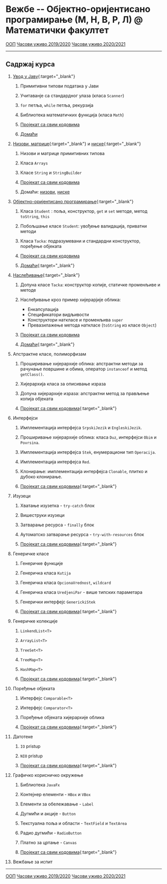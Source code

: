 # Вежбе -- Објектно-оријентисано програмирање (М, Н, В, Р, Л) @ Математички факултет

[ООП](../README.md) [Часови уживо 2019/2020](./casovi-uzivo/README.md) [Часови уживо 2020/2021](./casovi-uzivo/snimci-2020-2021.md)

---

## Садржај курса

1. [Увод у Јаву](./prezentacije/01.uvod.pdf){:target="_blank"}	
    1. 	Примитивни типови података у Јави
    
    2.	Учитаванје са стандардног улаза (класа `Scanner`)
    
    3. 	`for` петља, `while` петља, рекурзија
    
    4. 	Библиотека математичких функција (класа `Math`)
     	
    5.  [Пројекат са свим кодовима](./primeri-java/01.uvod.zip)
    
    6.  [Домаћи](./domaci/01.txt)


2. [Низови, матрице](./prezentacije/02.nizovi.matrice.pdf){:target="_blank"} и [нискe](./prezentacije/02.stringovi.pdf){:target="_blank"}
   1.  Низови и матрице примитивних типова
   
   2.  Класа `Arrays`
   
   3.  Класе `String` и `StringBuilder`
   
   4.  [Пројекат са свим кодовима](./primeri-java/02.nizovi.matrice.stringovi.zip)
   
   5.  Домаћи: [низови](./domaci/02_nizovi.txt), [ниске](./domaci/02_stringovi.pdf)

3. [Објектно-оријентисано програмирање](./prezentacije/03.oop.pdf){:target="_blank"}
   1. Класа `Student` : поља, конструктор, `get` и `set` методе, метод `toString`, `this`

   2. Побољшање класе `Student`: увођење валидација, приватни методи

   3. Класа `Tacka`: подразумевани и стандардни конструктор, поређење објеката
   
   4. [Пројекат са свим кодовима](./primeri-java/03.oop.zip)

   5. [Домаћи](./domaci/03_oop.pdf){:target="_blank"}


4. [Наслеђивање](./prezentacije/04.klase.nasledjivanje.pdf){:target="_blank"}

   1. Допуна класе `Tacka`: конструктор копије, статичке променљиве и методе

   2. Наслеђивање кроз пример хијерарјије облика:
      * Енкапсулација
      * Спецификатори видљивости 
      * Конструктори наткласе и променљива `super`
      * Превазилажење метода наткласе (`toString` из класе `Object`)

   3. [Пројекат са свим кодовима](./primeri-java/04.nasledjivanje.zip)

   4. [Домаћи](./domaci/04_nasledjivanje.pdf){:target="_blank"} 

5. Апстрактне класе, полиморфизам
   1. Проширивање хијерархије облика: апстрактни методи за рачунање површине и обима, оператор `instanceof` и метод `getClass()`.

   2. Хијерархија класа за описивање израза

   3. Допуна хијерархије израза: апстрактни метод за прављење копија објеката

   4. [Пројекат са свим кодовима](./primeri-java/05.apstraktne.polimorfizam.zip){:target="_blank"} 


6. Интерфејси
   1. Имплементација интерфејса `SrpskiJezik` и `EngleskiJezik`.
   
   2.  Проширивање хијерархије облика: класа `Duz`, интерфејси `Obim` и `Povrsina`.
   
   3. Имплементација интерфејса `Stek`, енумерациони тип `Operacija`.
   
   4. Имплементација интерфејса `Red`. 
   
   5. Клонирање: имплементација интерфејса `Clonable`, плитко и дубоко клонирање. 
   
   6. [Пројекат са свим кодовима](./primeri-java/06.interfejsi.zip){:target="_blank"} 
   
7. Изузеци
   
   1. Хватање изузетка - `try-catch`  блок
   
   2. Вишеструки изузеци
   
   3. Затварање ресурса - `finally`  блок
   
   4. Аутоматско затварање ресурса - `try-with-resources`  блок
   
   5. [Пројекат са свим кодовима](./primeri-java/07.izuzeci.kloniranje.zip){:target="_blank"} 

8. Генеричке класе

   1. Генеричке функције
   
   2. Генеричка класа `Kutija`
   
   3. Генеричка класа `OpcionaVrednost`, `wildcard`
   
   4. Генеричка класа `UredjeniPar` - више типских параметара
   
   5. Генерички интерфејс `GenerickiStek` 
   
   6. [Пројекат са свим кодовима](./primeri-java/08.genericke.klase.zip){:target="_blank"}  

9.  Генеричке колекције

    1.  `LinkendList<T>`

    2.  `ArrayList<T>`

    3.  `TreeSet<T>`

    4.  `TreeMap<T>` 

    5. `HashMap<T>` 
   
    6.  [Пројекат са свим кодовима](./primeri-java/09.kolekcije.zip){:target="_blank"}  

10. Поређење објеката
   
    1.  Интерфејс `Comparable<T>`

    2.  Интерфејс `Comparator<T>`
    
	1.  Поређење објеката хијерархије облика  
   
    1.  [Пројекат са свим кодовима](./primeri-java/10.poredjenje.objekata.zip){:target="_blank"} 



11. Датотеке
    1. `IO` pristup
    
    2. `NIO` pristup
    
    3. [Пројекат са свим кодовима](./primeri-java/11.datoteke_novo.zip){:target="_blank"}  



12. Графичко корисничко окружење

    1.  Библиотека `JavaFx`

    2.  Контејнер елементи - `HBox` и `VBox`
    
	2.  Елементи за обележавање - `Label`
    
	3.  Дугмићи и акције - `Button`	
    
	4.  Текстуална поља и области - `TextField` и `TextArea`
    
	5.  Радио дугмићи - `RadioButton`
    
	6.  Платно за цртање - `Canvas`
    
	7.  [Пројекат са свим кодовима](./primeri-java/12.javafx.zip){:target="_blank"} 

13. Вежбање за испит

<!--
13. [Токови](./primeri-java/13.tokovi.zip){:target="_blank"}
-->
---

[ООП](../README.md)  [Часови уживо 2019/2020](./casovi-uzivo/README.md) [Часови уживо 2020/2021](./casovi-uzivo/snimci-2020-2021.md)
